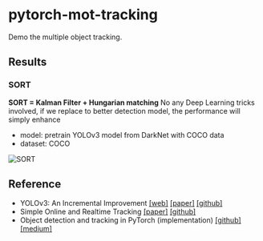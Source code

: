 # pytorch-mot-tracking

Demo the multiple object tracking.

## Results 

### SORT

**SORT = Kalman Filter + Hungarian matching**
No any Deep Learning tricks involved, if we replace to better detection model, the performance will simply enhance

- model: pretrain YOLOv3 model from DarkNet with COCO data
- dataset: COCO

![SORT](demo/pedestrian-1-sort.gif)

## Reference

- YOLOv3: An Incremental Improvement [[web]](https://pjreddie.com/darknet/yolo/) [[paper]](https://arxiv.org/abs/1804.02767) [[github]](https://github.com/pjreddie/darknet)
- Simple Online and Realtime Tracking [[paper]](https://arxiv.org/abs/1602.00763) [[github]](https://github.com/abewley/sort)
- Object detection and tracking in PyTorch (implementation) [[github]](https://github.com/cfotache/pytorch_objectdetecttrack) [[medium]](https://towardsdatascience.com/object-detection-and-tracking-in-pytorch-b3cf1a696a98)